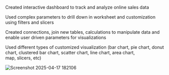 Created interactive dashboard to track and analyze online sales data

Used complex parameters to drill down in worksheet and customization using filters and slicers

Created connections, join new tables, calculations to manipulate data and enable user driven parameters for visualizations

Used different types of customized visualization (bar chart, pie chart, donut chart, clustered bar chart, scatter chart, line chart, area chart, map, slicers, etc)

![Screenshot 2025-04-17 182106](https://github.com/user-attachments/assets/69f074c8-5e5b-4a99-9a92-437d736af3f1)
